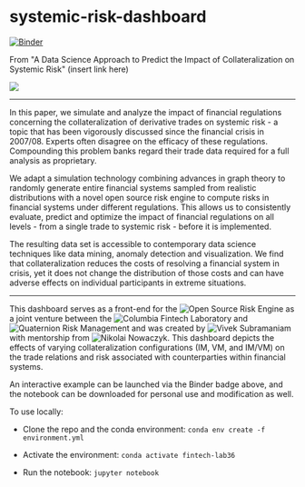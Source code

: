 # systemic-risk-dashboard

[![Binder](https://mybinder.org/badge.svg)](https://mybinder.org/v2/gh/vsub21/systemic-risk-dashboard/master?filepath=systemic-risk-dashboard.ipynb)

From "A Data Science Approach to Predict the Impact of Collateralization on Systemic Risk" (insert link here)

![](https://i.imgur.com/Z1JUT5q.gif)

---

In this paper, we simulate and analyze the impact of financial regulations concerning the collateralization of derivative trades on systemic risk - a topic that has been vigorously discussed since the financial crisis in 2007/08. Experts often disagree on the efficacy
of these regulations. Compounding this problem banks regard their trade data required for a full analysis as proprietary. 

We adapt a simulation technology combining advances in graph theory to randomly generate entire financial systems sampled from realistic distributions with a novel open source risk engine to compute risks in financial systems under different regulations. This allows us to consistently evaluate, predict and optimize the impact of financial regulations on all levels - from a single trade to systemic risk - before it is implemented.

The resulting data set is accessible to contemporary data science techniques like data mining, anomaly detection and visualization. We find that collateralization reduces the costs of resolving a financial system in crisis, yet it does not change the distribution of those costs and can have adverse effects on individual participants in extreme situations.
 
---

This dashboard serves as a front-end for the ![Open Source Risk Engine](http://www.opensourcerisk.org/) as a joint venture between the ![Columbia Fintech Laboratory](http://fintech.datascience.columbia.edu/) and ![Quaternion Risk Management](https://www.quaternion.com/) and was created by ![Vivek Subramaniam](https://github.com/vsub21) with mentorship from ![Nikolai Nowaczyk](https://github.com/niknow). This dashboard depicts the effects of varying collateralization configurations (IM, VM, and IM/VM) on the trade relations and risk associated with counterparties within financial systems.

An interactive example can be launched via the Binder badge above, and the notebook can be downloaded for personal use and modification as well. 

To use locally:

* Clone the repo and the conda environment: ```conda env create -f environment.yml```

* Activate the environment: ```conda activate fintech-lab36```

* Run the notebook: ```jupyter notebook```
